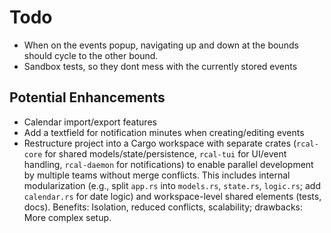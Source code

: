 # Todo
- When on the events popup, navigating up and down at the bounds should cycle to the other bound.
- Sandbox tests, so they dont mess with the currently stored events

## Potential Enhancements
- Calendar import/export features
- Add a textfield for notification minutes when creating/editing events
- Restructure project into a Cargo workspace with separate crates (`rcal-core` for shared models/state/persistence, `rcal-tui` for UI/event handling, `rcal-daemon` for notifications) to enable parallel development by multiple teams without merge conflicts. This includes internal modularization (e.g., split `app.rs` into `models.rs`, `state.rs`, `logic.rs`; add `calendar.rs` for date logic) and workspace-level shared elements (tests, docs). Benefits: Isolation, reduced conflicts, scalability; drawbacks: More complex setup.

